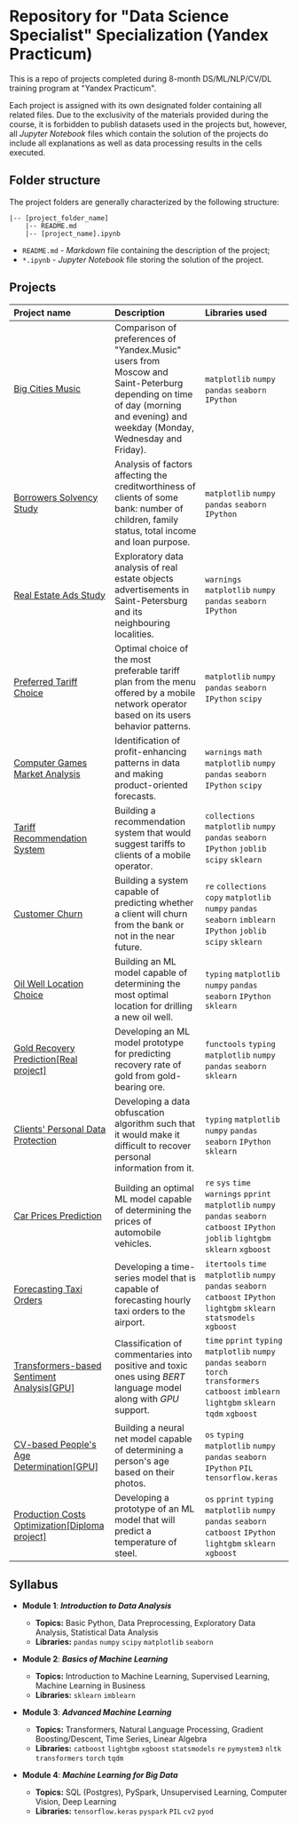 # Repository for "Data Science Specialist" Specialization (Yandex Practicum)

This is a repo of projects completed during 8-month DS/ML/NLP/CV/DL training program at "Yandex Practicum".

Each project is assigned with its own designated folder containing all related files. Due to the exclusivity of the materials provided during the course, it is forbidden to publish datasets used in the projects but, however, all *Jupyter Notebook* files which contain the solution of the projects do include all explanations as well as data processing results in the cells executed.

## Folder structure

The project folders are generally characterized by the following structure:

```
|-- [project_folder_name]
    |-- README.md
    |-- [project_name].ipynb
```
* `README.md` - *Markdown* file containing the description of the project;
* `*.ipynb` - *Jupyter Notebook* file storing the solution of the project.

## Projects

| Project name | Description | Libraries used | 
| :---------------------- | :---------------------- | :---------------------- |
| [Big Cities Music](big_cities_music) | Comparison of preferences of "Yandex.Music" users from Moscow and Saint-Peterburg depending on time of day (morning and evening) and weekday (Monday, Wednesday and Friday).| `matplotlib` `numpy` `pandas` `seaborn` `IPython`|
| [Borrowers Solvency Study](solvency_analysis) | Analysis of factors affecting the creditworthiness of clients of some bank: number of children, family status, total income and loan purpose.| `matplotlib` `numpy` `pandas` `seaborn` `IPython`|
| [Real Estate Ads Study](real_estate_eda) | Exploratory data analysis of real estate objects advertisements in Saint-Petersburg and its neighbouring localities.| `warnings` `matplotlib` `numpy` `pandas` `seaborn` `IPython`|
| [Preferred Tariff Choice](optimal_tariff) | Optimal choice of the most preferable tariff plan from the menu offered by a mobile network operator based on its users behavior patterns.| `matplotlib` `numpy` `pandas` `seaborn` `IPython` `scipy`|
| [Computer Games Market Analysis](computer_games_analysis) | Identification of profit-enhancing patterns in data and making product-oriented forecasts.| `warnings` `math` `matplotlib` `numpy` `pandas` `seaborn` `IPython` `scipy`|
| [Tariff Recommendation System](recomm_system) | Building a recommendation system that would suggest tariffs to clients of a mobile operator.| `collections` `matplotlib` `numpy` `pandas` `seaborn` `IPython` `joblib` `scipy` `sklearn`|
| [Customer Churn](churn_prediction) | Building a system capable of predicting whether a client will churn from the bank or not in the near future.| `re` `collections` `copy` `matplotlib` `numpy` `pandas` `seaborn` `imblearn` `IPython` `joblib` `scipy` `sklearn`|
| [Oil Well Location Choice](location_choice) | Building an ML model capable of determining the most optimal location for drilling a new oil well.| `typing` `matplotlib` `numpy` `pandas` `seaborn` `IPython` `sklearn`|
| [Gold Recovery Prediction[Real project]](gold_recovery) | Developing an ML model prototype for predicting recovery rate of gold from gold-bearing ore.| `functools` `typing` `matplotlib` `numpy` `pandas` `seaborn` `sklearn`|
| [Clients' Personal Data Protection](personal_data_protection) | Developing a data obfuscation algorithm such that it would make it difficult to recover personal information from it.| `typing` `matplotlib` `numpy` `pandas` `seaborn` `IPython` `sklearn`|
| [Car Prices Prediction](autos_grad_boost) | Building an optimal ML model capable of determining the prices of automobile vehicles.| `re` `sys` `time` `warnings` `pprint` `matplotlib` `numpy` `pandas` `seaborn` `catboost` `IPython` `joblib` `lightgbm` `sklearn` `xgboost`|
| [Forecasting Taxi Orders](taxi_ts_prediction) | Developing a time-series model that is capable of forecasting hourly taxi orders to the airport.| `itertools` `time` `matplotlib` `numpy` `pandas` `seaborn` `catboost` `IPython` `lightgbm` `sklearn` `statsmodels` `xgboost`|
| [Transformers-based Sentiment Analysis[GPU]](bert_toxic_comm) | Classification of commentaries into positive and toxic ones using *BERT* language model along with *GPU* support.| `time` `pprint` `typing` `matplotlib` `numpy` `pandas` `seaborn` `torch` `transformers` `catboost` `imblearn` `lightgbm` `sklearn` `tqdm` `xgboost`|
| [CV-based People's Age Determination[GPU]](resnet_age) | Building a neural net model capable of determining a person's age based on their photos.| `os` `typing` `matplotlib` `numpy` `pandas` `seaborn` `IPython` `PIL` `tensorflow.keras`|
| [Production Costs Optimization[Diploma project]](industry_temp_prediction) | Developing a prototype of an ML model that will predict a temperature of steel.| `os` `pprint` `typing` `matplotlib` `numpy` `pandas` `seaborn` `catboost` `IPython` `lightgbm` `sklearn` `xgboost`|

## Syllabus

- **Module 1**: ***Introduction to Data Analysis***

  - **Topics:** Basic Python, Data Preprocessing, Exploratory Data Analysis, Statistical Data Analysis
  - **Libraries:** `pandas` `numpy` `scipy` `matplotlib` `seaborn`

- **Module 2**: ***Basics of Machine Learning***

  - **Topics:** Introduction to Machine Learning, Supervised Learning, Machine Learning in Business
  - **Libraries:** `sklearn` `imblearn`

- **Module 3**: ***Advanced Machine Learning***
  - **Topics:** Transformers, Natural Language Processing, Gradient Boosting/Descent, Time Series, Linear Algebra
  - **Libraries:** `catboost` `lightgbm` `xgboost` `statsmodels` `re` `pymystem3` `nltk` `transformers` `torch` `tqdm`

- **Module 4**: ***Machine Learning for Big Data***
  - **Topics:** SQL (Postgres), PySpark, Unsupervised Learning, Computer Vision, Deep Learning
  -  **Libraries:** `tensorflow.keras` `pyspark` `PIL` `cv2` `pyod`
